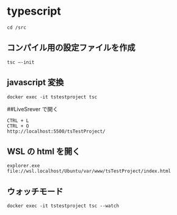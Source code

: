 # typescript

```
cd /src
```

## コンパイル用の設定ファイルを作成

```
tsc –-init
```

## javascript 変換

```
docker exec -it tstestproject tsc
```

##LiveSrever で開く

```
CTRL + L
CTRL + O
http://localhost:5500/tsTestProject/
```

## WSL の html を開く

```
explorer.exe file://wsl.localhost/Ubuntu/var/www/tsTestProject/index.html
```

## ウォッチモード

```
docker exec -it tstestproject tsc --watch
```
